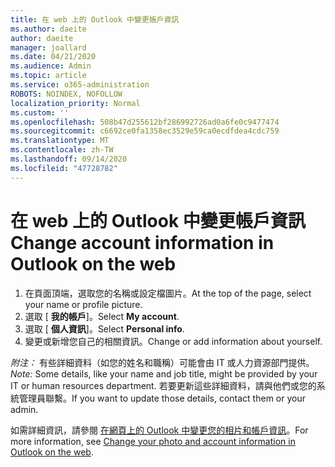 ```yaml
---
title: 在 web 上的 Outlook 中變更帳戶資訊
ms.author: daeite
author: daeite
manager: joallard
ms.date: 04/21/2020
ms.audience: Admin
ms.topic: article
ms.service: o365-administration
ROBOTS: NOINDEX, NOFOLLOW
localization_priority: Normal
ms.custom: ''
ms.openlocfilehash: 508b47d255612bf286992726ad0a6fe0c9477474
ms.sourcegitcommit: c6692ce0fa1358ec3529e59ca0ecdfdea4cdc759
ms.translationtype: MT
ms.contentlocale: zh-TW
ms.lasthandoff: 09/14/2020
ms.locfileid: "47728782"
---
```

# <a name="change-account-information-in-outlook-on-the-web"></a><span data-ttu-id="89592-102">在 web 上的 Outlook 中變更帳戶資訊</span><span class="sxs-lookup"><span data-stu-id="89592-102">Change account information in Outlook on the web</span></span>

1. <span data-ttu-id="89592-103">在頁面頂端，選取您的名稱或設定檔圖片。</span><span class="sxs-lookup"><span data-stu-id="89592-103">At the top of the page, select your name or profile picture.</span></span>
1. <span data-ttu-id="89592-104">選取 [ **我的帳戶**]。</span><span class="sxs-lookup"><span data-stu-id="89592-104">Select **My account**.</span></span>
1. <span data-ttu-id="89592-105">選取 [ **個人資訊**]。</span><span class="sxs-lookup"><span data-stu-id="89592-105">Select **Personal info**.</span></span>
1. <span data-ttu-id="89592-106">變更或新增您自己的相關資訊。</span><span class="sxs-lookup"><span data-stu-id="89592-106">Change or add information about yourself.</span></span>

<span data-ttu-id="89592-107">*附注：* 有些詳細資料（如您的姓名和職稱）可能會由 IT 或人力資源部門提供。</span><span class="sxs-lookup"><span data-stu-id="89592-107">*Note:* Some details, like your name and job title, might be provided by your IT or human resources department.</span></span> <span data-ttu-id="89592-108">若要更新這些詳細資料，請與他們或您的系統管理員聯繫。</span><span class="sxs-lookup"><span data-stu-id="89592-108">If you want to update those details, contact them or your admin.</span></span>

<span data-ttu-id="89592-109">如需詳細資訊，請參閱 [在網頁上的 Outlook 中變更您的相片和帳戶資訊](https://support.office.com/article/b2dbb289-851d-4bed-93c3-3e136f5659ec)。</span><span class="sxs-lookup"><span data-stu-id="89592-109">For more information, see [Change your photo and account information in Outlook on the web](https://support.office.com/article/b2dbb289-851d-4bed-93c3-3e136f5659ec).</span></span>